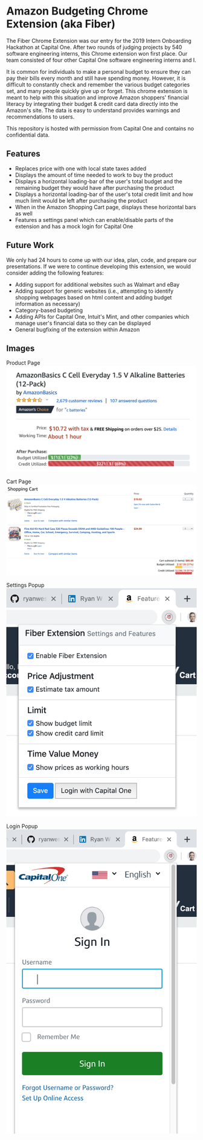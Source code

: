 # Amazon Budgeting Chrome Extension (aka Fiber)

The Fiber Chrome Extension was our entry for the 2019 Intern Onboarding Hackathon at Capital One. After two rounds of judging projects by 540 software engineering interns, this Chrome extension won first place. Our team consisted of four other Capital One software engineering interns and I.

It is common for individuals to make a personal budget to ensure they can pay their bills every month and still have spending money. However, it is difficult to constantly check and remember the various budget categories set, and many people quickly give up or forget. This chrome extension is meant to help with this situation and improve Amazon shoppers' financial literacy by integrating their budget & credit card data directly into the Amazon's site. The data is easy to understand provides warnings and recommendations to users.

This repository is hosted with permission from Capital One and contains no confidential data.

## Features

- Replaces price with one with local state taxes added
- Displays the amount of time needed to work to buy the product
- Displays a horizontal loading-bar of the user's total budget and the remaining budget they would have after purchasing the product
- Displays a horizontal loading-bar of the user's total credit limit and how much limit would be left after purchasing the product
- When in the Amazon Shopping Cart page, displays these horizontal bars as well
- Features a settings panel which can enable/disable parts of the extension and has a mock login for Capital One

## Future Work

We only had 24 hours to come up with our idea, plan, code, and prepare our presentations. If we were to continue developing this extension, we would consider adding the following features:
- Adding support for additional websites such as Walmart and eBay
- Adding support for generic websites (i.e., attempting to identify shopping webpages based on html content and adding budget information as necessary)
- Category-based budgeting
- Adding APIs for Capital One, Intuit's Mint, and other companies which manage user's financial data so they can be displayed
- General bugfixing of the extension within Amazon

## Images

Product Page
![Product page screenshot](screenshots/product.png)

Cart Page
![Cart page screenshot](screenshots/cart.png)

Settings Popup
![Settings popup screenshot](screenshots/settings.png)

Login Popup
![Capital One login screenshot](screenshots/login.png)

